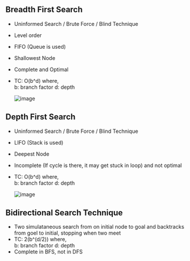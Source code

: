 ## Breadth First Search
- Uninformed Search / Brute Force / Blind Technique
- Level order 
- FIFO (Queue is used)
- Shallowest Node
- Complete and Optimal
- TC: O(b^d) where,  
  b: branch factor
  d: depth  
    
   ![image](https://user-images.githubusercontent.com/69967336/142064783-1f23ea61-b9b5-4ba6-8adf-673c8a73c635.png)

  
  
## Depth First Search
- Uninformed Search / Brute Force / Blind Technique
- LIFO (Stack is used)
- Deepest Node
- Incomplete (If cycle is there, it may get stuck in loop) and not optimal
- TC: O(b^d) where,  
  b: branch factor
  d: depth  
    
  ![image](https://user-images.githubusercontent.com/69967336/142065523-a09b8cfe-6276-48f5-9fbc-df1ecdbd8b9c.png)



## Bidirectional Search Technique
- Two simulataneous search from on initial node to goal and backtracks from goel to initial, stopping when two meet
- TC: 2(b^(d/2)) where,  
  b: branch factor
  d: depth  
 - Complete in BFS, not in DFS



## 
